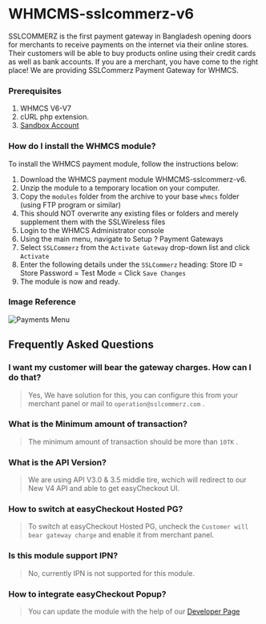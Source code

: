 # WHMCMS-sslcommerz-v6

SSLCOMMERZ is the first payment gateway in Bangladesh opening doors for merchants to receive payments on the internet via their online stores. Their customers will be able to buy products online using their credit cards as well as bank accounts. If you are a merchant, you have come to the right place! We are providing SSLCommerz Payment Gateway for WHMCS.

### Prerequisites

1. WHMCS V6-V7
2. cURL php extension.
3. [Sandbox Account](https://developer.sslcommerz.com/registration/ "SSLCommerz Sandbox Registration")

### How do I install the WHMCS module?

To install the WHMCS payment module, follow the instructions below:

1. Download the WHMCS payment module WHMCMS-sslcommerz-v6.
2. Unzip the module to a temporary location on your computer.
3. Copy the `modules` folder from the archive to your base `whmcs` folder (using FTP program or similar)
4. This should NOT overwrite any existing files or folders and merely supplement them with the SSLWireless files
5. Login to the WHMCS Administrator console
6. Using the main menu, navigate to Setup ? Payment Gateways
7. Select `SSLCommerz` from the `Activate Gateway` drop-down list and click `Activate`
8. Enter the following details under the `SSLCommerz` heading: 
Store ID = <Integration page>
Store Password = <Integration page>
Test Mode =
Click `Save Changes`
9. The module is now and ready.

### Image Reference

![Payments Menu](config.png)

## Frequently Asked Questions

### I want my customer will bear the gateway charges. How can I do that?
> Yes, We have solution for this, you can configure this from your merchant panel or mail to `operation@sslcommerz.com` .

### What is the Minimum amount of transaction?
> The minimum amount of transaction should be more than `10TK` .

### What is the API Version?
> We are using API V3.0 & 3.5 middle tire, wchich will redirect to our New V4 API and able to get easyCheckout UI.

### How to switch at easyCheckout Hosted PG?
> To switch at easyCheckout Hosted PG, uncheck the `Customer will bear gateway charge` and enable it from merchant panel.

### Is this module support IPN?
> No, currently IPN is not supported for this module.

### How to integrate easyCheckout Popup?
> You can update the module with the help of our [Developer Page](https://developer.sslcommerz.com/doc/v4/#easy-chechout "SSLCommerz Developer Page")